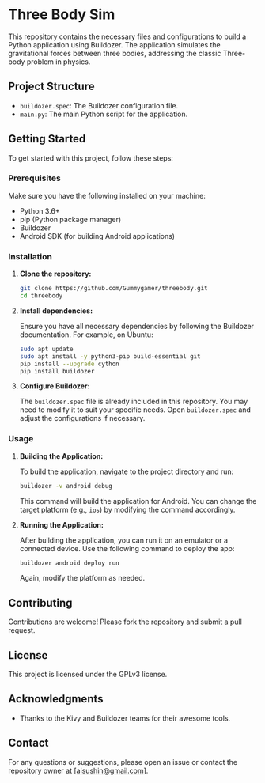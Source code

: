 # Three Body Sim

This repository contains the necessary files and configurations to build a Python application using Buildozer. The application simulates the gravitational forces between three bodies, addressing the classic Three-body problem in physics.

## Project Structure

- `buildozer.spec`: The Buildozer configuration file.
- `main.py`: The main Python script for the application.

## Getting Started

To get started with this project, follow these steps:

### Prerequisites

Make sure you have the following installed on your machine:

- Python 3.6+
- pip (Python package manager)
- Buildozer
- Android SDK (for building Android applications)

### Installation

1. **Clone the repository:**

    ```bash
    git clone https://github.com/Gummygamer/threebody.git
    cd threebody
    ```

2. **Install dependencies:**

    Ensure you have all necessary dependencies by following the Buildozer documentation. For example, on Ubuntu:

    ```bash
    sudo apt update
    sudo apt install -y python3-pip build-essential git
    pip install --upgrade cython
    pip install buildozer
    ```

3. **Configure Buildozer:**

    The `buildozer.spec` file is already included in this repository. You may need to modify it to suit your specific needs. Open `buildozer.spec` and adjust the configurations if necessary.

### Usage

1. **Building the Application:**

    To build the application, navigate to the project directory and run:

    ```bash
    buildozer -v android debug
    ```

    This command will build the application for Android. You can change the target platform (e.g., `ios`) by modifying the command accordingly.

2. **Running the Application:**

    After building the application, you can run it on an emulator or a connected device. Use the following command to deploy the app:

    ```bash
    buildozer android deploy run
    ```

    Again, modify the platform as needed.

## Contributing

Contributions are welcome! Please fork the repository and submit a pull request.

## License

This project is licensed under the GPLv3 license.

## Acknowledgments

- Thanks to the Kivy and Buildozer teams for their awesome tools.

## Contact

For any questions or suggestions, please open an issue or contact the repository owner at [aisushin@gmail.com].
